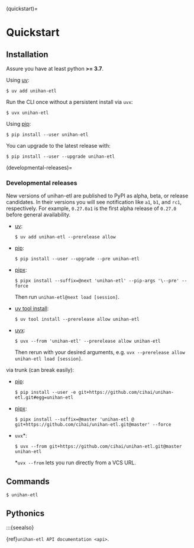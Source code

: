 (quickstart)=

# Quickstart

## Installation

Assure you have at least python **>= 3.7**.

Using [uv]:

```console
$ uv add unihan-etl
```

Run the CLI once without a persistent install via `uvx`:

```console
$ uvx unihan-etl
```

Using [pip]:

```console
$ pip install --user unihan-etl
```

You can upgrade to the latest release with:

```console
$ pip install --user --upgrade unihan-etl
```

(developmental-releases)=

### Developmental releases

New versions of unihan-etl are published to PyPI as alpha, beta, or release candidates.
In their versions you will see notification like `a1`, `b1`, and `rc1`, respectively.
For example, `0.27.0a1` is the first alpha release of `0.27.0` before general availability.

- [uv]:

  ```console
  $ uv add unihan-etl --prerelease allow
  ```

- [pip]\:

  ```console
  $ pip install --user --upgrade --pre unihan-etl
  ```

- [pipx]\:

  ```console
  $ pipx install --suffix=@next 'unihan-etl' --pip-args '\--pre' --force
  ```

  Then run `unihan-etl@next load [session]`.

- [uv tool install][uv-tools]:

  ```console
  $ uv tool install --prerelease allow unihan-etl
  ```

- [uvx][uvx]:

  ```console
  $ uvx --from 'unihan-etl' --prerelease allow unihan-etl
  ```

  Then rerun with your desired arguments, e.g. `uvx --prerelease allow unihan-etl load [session]`.

via trunk (can break easily):

- [pip]\:

  ```console
  $ pip install --user -e git+https://github.com/cihai/unihan-etl.git#egg=unihan-etl
  ```

- [pipx]\:

  ```console
  $ pipx install --suffix=@master 'unihan-etl @ git+https://github.com/cihai/unihan-etl.git@master' --force
  ```

- `uvx`\*:

  ```console
  $ uvx --from git+https://github.com/cihai/unihan-etl.git@master unihan-etl
  ```

  \*`uvx --from` lets you run directly from a VCS URL.

[pip]: https://pip.pypa.io/en/stable/
[pipx]: https://pypa.github.io/pipx/docs/
[uv]: https://docs.astral.sh/uv/
[uv-tools]: https://docs.astral.sh/uv/concepts/tools/
[uvx]: https://docs.astral.sh/uv/guides/tools/

## Commands

```console
$ unihan-etl
```

## Pythonics

:::{seealso}

{ref}`unihan-etl API documentation <api>`.
